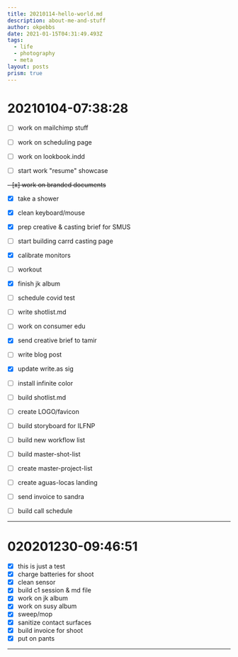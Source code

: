 ```yaml
---
title: 20210114-hello-world.md
description: about-me-and-stuff
author: okpebbs
date: 2021-01-15T04:31:49.493Z
tags:
  - life
  - photography
  - meta
layout: posts
prism: true
---
```

# 20210104-07:38:28

- [ ] work on mailchimp stuff

- [ ] work on scheduling page

- [ ] work on lookbook.indd
- [ ] start work "resume" showcase

~~- [x] work on branded documents~~
- [x] take a shower

- [x] clean keyboard/mouse
- [x] prep creative & casting brief for SMUS
- [ ] start building carrd casting page
- [x] calibrate monitors
- [ ] workout
- [x] finish jk album
- [ ] schedule covid test
- [ ] write shotlist.md
- [ ] work on consumer edu
- [x] send creative brief to tamir
- [ ] write blog post
- [x] update write.as sig
- [ ] install infinite color
- [ ] build shotlist.md
- [ ] create LOGO/favicon
- [ ] build storyboard for ILFNP
- [ ] build new workflow list
- [ ] build master-shot-list
- [ ] create master-project-list
- [ ] create aguas-locas landing
- [ ] send invoice to sandra
- [ ] build call schedule
---
# 020201230-09:46:51
- [x] this is just a test
- [x] charge batteries for shoot
- [x] clean sensor
- [x] build c1 session & md file
- [x] work on jk album
- [x] work on susy album
- [x] sweep/mop
- [x] sanitize contact surfaces
- [x] build invoice for shoot
- [x] put on pants
---
